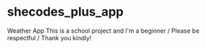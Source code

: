 # shecodes_plus_app

Weather App
This is a school project and I'm a beginner /
Please be respectful /
Thank you kindly!
